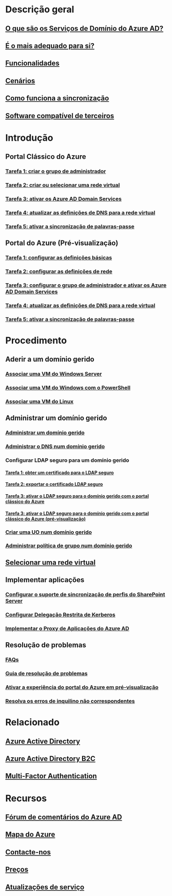 # Descrição geral

## [O que são os Serviços de Domínio do Azure AD?](active-directory-ds-overview.md)

## [É o mais adequado para si?](active-directory-ds-comparison.md)

## [Funcionalidades](active-directory-ds-features.md)

## [Cenários](active-directory-ds-scenarios.md)

## [Como funciona a sincronização](active-directory-ds-synchronization.md)

## [Software compatível de terceiros](active-directory-ds-compatible-software.md)


# Introdução

## Portal Clássico do Azure

### [Tarefa 1: criar o grupo de administrador](active-directory-ds-getting-started-create-group.md)

### [Tarefa 2: criar ou selecionar uma rede virtual](active-directory-ds-getting-started-vnet.md)

### [Tarefa 3: ativar os Azure AD Domain Services](active-directory-ds-getting-started-enableaadds.md)

### [Tarefa 4: atualizar as definições de DNS para a rede virtual](active-directory-ds-getting-started-update-dns.md)

### [Tarefa 5: ativar a sincronização de palavras-passe](active-directory-ds-getting-started-password-sync.md)

## Portal do Azure (Pré-visualização)

### [Tarefa 1: configurar as definições básicas](active-directory-ds-getting-started.md)

### [Tarefa 2: configurar as definições de rede](active-directory-ds-getting-started-network.md)

### [Tarefa 3: configurar o grupo de administrador e ativar os Azure AD Domain Services](active-directory-ds-getting-started-admingroup.md)

### [Tarefa 4: atualizar as definições de DNS para a rede virtual](active-directory-ds-getting-started-dns.md)

### [Tarefa 5: ativar a sincronização de palavras-passe](active-directory-ds-getting-started-password-sync.md)


# Procedimento

## Aderir a um domínio gerido

### [Associar uma VM do Windows Server](active-directory-ds-admin-guide-join-windows-vm.md)

### [Associar uma VM do Windows com o PowerShell](active-directory-ds-admin-guide-join-windows-vm-classic-powershell.md)

### [Associar uma VM do Linux](active-directory-ds-admin-guide-join-rhel-linux-vm.md)

## Administrar um domínio gerido

### [Administrar um domínio gerido](active-directory-ds-admin-guide-administer-domain.md)

### [Administrar o DNS num domínio gerido](active-directory-ds-admin-guide-administer-dns.md)

### Configurar LDAP seguro para um domínio gerido

#### [Tarefa 1: obter um certificado para o LDAP seguro](active-directory-ds-admin-guide-configure-secure-ldap.md)

#### [Tarefa 2: exportar o certificado LDAP seguro](active-directory-ds-admin-guide-configure-secure-ldap-export-pfx.md)

#### [Tarefa 3: ativar o LDAP seguro para o domínio gerido com o portal clássico do Azure](active-directory-ds-admin-guide-configure-secure-ldap-enable-ldaps-classic.md)

#### [Tarefa 3: ativar o LDAP seguro para o domínio gerido com o portal clássico do Azure (pré-visualização)](active-directory-ds-admin-guide-configure-secure-ldap-enable-ldaps.md)


### [Criar uma UO num domínio gerido](active-directory-ds-admin-guide-create-ou.md)

### [Administrar política de grupo num domínio gerido](active-directory-ds-admin-guide-administer-group-policy.md)

## [Selecionar uma rede virtual](active-directory-ds-networking.md)

## Implementar aplicações

### [Configurar o suporte de sincronização de perfis do SharePoint Server](active-directory-ds-enable-sharepoint-profile-sync.md)

### [Configurar Delegação Restrita de Kerberos](active-directory-ds-enable-kcd.md)

### [Implementar o Proxy de Aplicações do Azure AD](active-directory-ds-deploy-azure-app-proxy.md)

## Resolução de problemas

### [FAQs](active-directory-ds-faqs.md)

### [Guia de resolução de problemas](active-directory-ds-troubleshooting.md)

### [Ativar a experiência do portal do Azure em pré-visualização](active-directory-ds-azure-portal-enable-preview-access.md)

### [Resolva os erros de inquilino não correspondentes](active-directory-ds-mismatched-tenant-error.md)


# Relacionado

## [Azure Active Directory](../active-directory/active-directory-whatis.md)

## [Azure Active Directory B2C](../active-directory-b2c/active-directory-b2c-overview.md)

## [Multi-Factor Authentication](../multi-factor-authentication/multi-factor-authentication.md)


# Recursos

## [Fórum de comentários do Azure AD](https://feedback.azure.com/forums/169401-azure-active-directory)

## [Mapa do Azure](https://azure.microsoft.com/roadmap/)

## [Contacte-nos](active-directory-ds-contact-us.md)

## [Preços](https://azure.microsoft.com/pricing/details/active-directory-ds/)

## [Atualizações de serviço](https://azure.microsoft.com/updates/?product=active-directory-ds)

